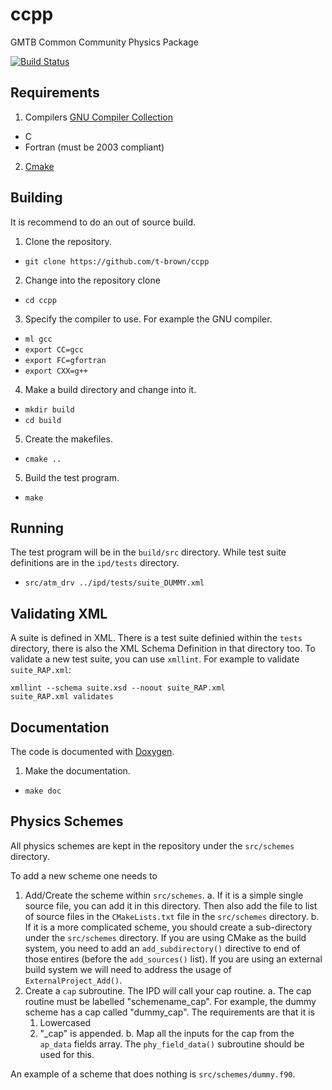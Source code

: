 # ccpp
GMTB Common Community Physics Package

[![Build Status](https://travis-ci.org/t-brown/ccpp.svg?branch=develop)](https://travis-ci.org/t-brown/ccpp)

## Requirements
1. Compilers [GNU Compiler Collection](https://gcc.gnu.org/)
  * C
  * Fortran (must be 2003 compliant)
2. [Cmake](https://cmake.org)

## Building
It is recommend to do an out of source build.

1. Clone the repository.
  * `git clone https://github.com/t-brown/ccpp`
2. Change into the repository clone
  * `cd ccpp`
3. Specify the compiler to use. For example the GNU compiler.
  * `ml gcc`
  * `export CC=gcc`
  * `export FC=gfortran`
  * `export CXX=g++`
4. Make a build directory and change into it.
  * `mkdir build`
  * `cd build`
5. Create the makefiles.
  * `cmake ..`
5. Build the test program.
  * `make`

## Running
The test program will be in the `build/src` directory. While test suite
definitions are in the `ipd/tests` directory.
  * `src/atm_drv ../ipd/tests/suite_DUMMY.xml`

## Validating XML
A suite is defined in XML. There is a test suite definied within
the `tests` directory, there is also the XML Schema Definition in
that directory too. To validate a new test suite, you can use
`xmllint`. For example to validate `suite_RAP.xml`:
```
xmllint --schema suite.xsd --noout suite_RAP.xml
suite_RAP.xml validates
```

## Documentation
The code is documented with [Doxygen](www.doxygen.org/).

1. Make the documentation.
  * `make doc`

## Physics Schemes
All physics schemes are kept in the repository under the `src/schemes`
directory.

To add a new scheme one needs to

1. Add/Create the scheme within `src/schemes`.
  a. If it is a simple single source file, you can add
     it in this directory. Then also add the file to
     list of source files in the `CMakeLists.txt` file
     in the `src/schemes` directory.
  b. If it is a more complicated scheme, you should
     create a sub-directory under the `src/schemes`
     directory. If you are using CMake as the build
     system, you need to add an `add_subdirectory()`
     directive to end of those entires (before the
     `add_sources()` list). If you are using an
     external build system we will need to address
     the usage of `ExternalProject_Add()`.
2. Create a `cap` subroutine. The IPD will call your
   cap routine.
  a. The cap routine must be labelled "schemename_cap".
     For example, the dummy scheme has a cap called
     "dummy_cap". The requirements are that it is
    1. Lowercased
    2. "_cap" is appended.
  b. Map all the inputs for the cap from the `ap_data`
     fields array. The `phy_field_data()` subroutine
     should be used for this.

An example of a scheme that does nothing is `src/schemes/dummy.f90`.


